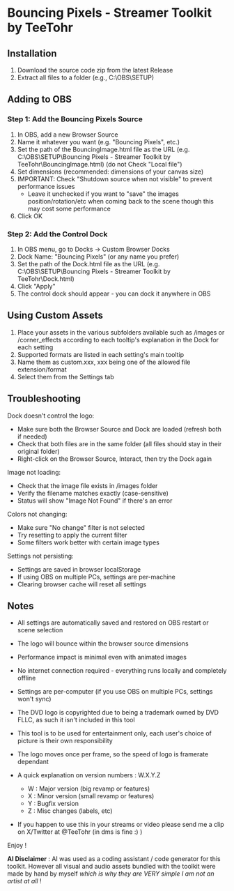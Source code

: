 # Bouncing Pixels - Streamer Toolkit by TeeTohr

## Installation

1. Download the source code zip from the latest Release
2. Extract all files to a folder (e.g., C:\OBS\SETUP\)

## Adding to OBS

### Step 1: Add the Bouncing Pixels Source
1. In OBS, add a new Browser Source
2. Name it whatever you want (e.g. "Bouncing Pixels", etc.)
3. Set the path of the BouncingImage.html file as the URL (e.g. C:\OBS\SETUP\Bouncing Pixels - Streamer Toolkit by TeeTohr\BouncingImage.html) (do not Check "Local file")
4. Set dimensions (recommended: dimensions of your canvas size)
5. IMPORTANT: Check "Shutdown source when not visible" to prevent performance issues
    - Leave it unchecked if you want to "save" the images position/rotation/etc when coming back to the scene though this may cost some performance
6. Click OK

### Step 2: Add the Control Dock
1. In OBS menu, go to Docks → Custom Browser Docks
2. Dock Name: "Bouncing Pixels" (or any name you prefer)
3. Set the path of the Dock.html file as the URL (e.g. C:\OBS\SETUP\Bouncing Pixels - Streamer Toolkit by TeeTohr\Dock.html)
4. Click "Apply"
5. The control dock should appear - you can dock it anywhere in OBS





## Using Custom Assets

1. Place your assets in the various subfolders available such as /images or /corner_effects according to each tooltip's explanation in the Dock for each setting
4. Supported formats are listed in each setting's main tooltip
3. Name them as custom.xxx, xxx being one of the allowed file extension/format
4. Select them from the Settings tab





## Troubleshooting

Dock doesn't control the logo:
- Make sure both the Browser Source and Dock are loaded (refresh both if needed)
- Check that both files are in the same folder (all files should stay in their original folder)
- Right-click on the Browser Source, Interact, then try the Dock again

Image not loading:
- Check that the image file exists in /images folder
- Verify the filename matches exactly (case-sensitive)
- Status will show "Image Not Found" if there's an error

Colors not changing:
- Make sure "No change" filter is not selected
- Try resetting to apply the current filter
- Some filters work better with certain image types

Settings not persisting:
- Settings are saved in browser localStorage
- If using OBS on multiple PCs, settings are per-machine
- Clearing browser cache will reset all settings

## Notes

- All settings are automatically saved and restored on OBS restart or scene selection
- The logo will bounce within the browser source dimensions
- Performance impact is minimal even with animated images
- No internet connection required - everything runs locally and completely offline
- Settings are per-computer (if you use OBS on multiple PCs, settings won't sync)
- The DVD logo is copyrighted due to being a trademark owned by DVD FLLC, as such it isn't included in this tool
- This tool is to be used for entertainment only, each user's choice of picture is their own responsibility
- The logo moves once per frame, so the speed of logo is framerate dependant
- A quick explanation on version numbers : W.X.Y.Z
	- W : Major version (big revamp or features)
	- X : Minor version (small revamp or features)
	- Y : Bugfix version
	- Z : Misc changes (labels, etc)

- If you happen to use this in your streams or video please send me a clip on X/Twitter at @TeeTohr (in dms is fine :) ) 

Enjoy !



**AI Disclaimer** : AI was used as a coding assistant / code generator for this toolkit. However all visual and audio assets bundled with the toolkit were made by hand by myself *which is why they are VERY simple I am not an artist at all* !
